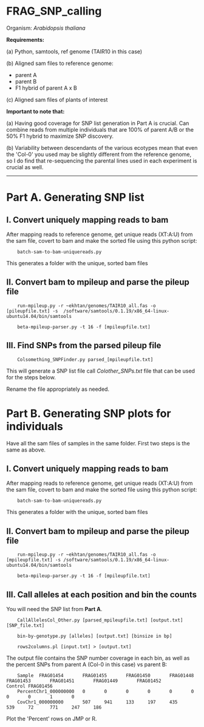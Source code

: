FRAG_SNP_calling
================

Organism: *Arabidopsis thaliana*

**Requirements:**

(a) Python, samtools, ref genome (TAIR10 in this case)

(b) Aligned sam files to reference genome:
  - parent A
  - parent B
  - F1 hybrid of parent A x B

(c) Aligned sam files of plants of interest

**Important to note that:**

(a) Having good coverage for SNP list generation in Part A is crucial. Can combine reads from multiple individuals that are 100% of parent A/B or the 50% F1 hybrid to maximize SNP discovery.

(b) Variability between descendants of the various ecotypes mean that even the 'Col-0' you used may be slightly different from the reference genome, so I do find that re-sequencing the parental lines used in each experiment is crucial as well.

----------------

Part A. Generating SNP list
===========================

I. Convert uniquely mapping reads to bam
----------------------------------------

After mapping reads to reference genome, get unique reads (XT:A:U) from the sam file, covert to bam and make the sorted file using this python script:

        batch-sam-to-bam-uniquereads.py

This generates a folder with the unique, sorted bam files

II. Convert bam to mpileup and parse the pileup file
----------------------------------------------------

        run-mpileup.py -r ~ekhtan/genomes/TAIR10_all.fas -o [pileupfile.txt] -s  /software/samtools/0.1.19/x86_64-linux-ubuntu14.04/bin/samtools
        
        beta-mpileup-parser.py -t 16 -f [mpileupfile.txt]
        

III. Find SNPs from the parsed pileup file
------------------------------------------

        Colsomething_SNPFinder.py parsed_[mpileupfile.txt]

This will generate a SNP list file call *Colother_SNPs.txt* file that can be used for the steps below.

Rename the file appropriately as needed.


Part B. Generating SNP plots for individuals
============================================

Have all the sam files of samples in the same folder. First two steps is the same as above.

I. Convert uniquely mapping reads to bam
----------------------------------------

After mapping reads to reference genome, get unique reads (XT:A:U) from the sam file, covert to bam and make the sorted file using this python script:

        batch-sam-to-bam-uniquereads.py

This generates a folder with the unique, sorted bam files

II. Convert bam to mpileup and parse the pileup file
----------------------------------------------------

        run-mpileup.py -r ~ekhtan/genomes/TAIR10_all.fas -o [mpileupfile.txt] -s /software/samtools/0.1.19/x86_64-linux-ubuntu14.04/bin/samtools
        
        beta-mpileup-parser.py -t 16 -f [mpileupfile.txt]
        

III. Call alleles at each position and bin the counts 
-----------------------------------------------------

You will need the SNP list from **Part A**.

        CallAllelesCol_Other.py [parsed_mpileupfile.txt] [output.txt] [SNP_file.txt]
        
        bin-by-genotype.py [alleles] [output.txt] [binsize in bp]
        
        rows2columns.pl [input.txt] > [output.txt]
        

The output file contains the SNP number coverage in each bin, as well as the percent SNPs from parent A (Col-0 in this case) vs parent B:

        Sample  FRAG01454       FRAG01455       FRAG01450       FRAG01448       FRAG01453       FRAG01451       FRAG01449       FRAG01452       Control FRAG01456
        PercentChr1_000000000   0       0       0       0       0       0       0       0       1       0
        CovChr1_000000000       507     941     133     197     435     539     72      771     247     186

Plot the 'Percent' rows on JMP or R.
